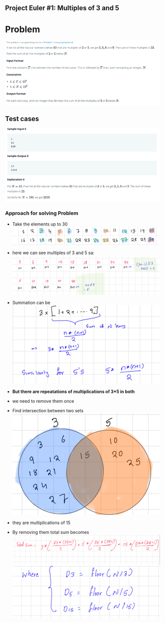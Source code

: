 ## Project Euler #1: Multiples of 3 and 5

# Problem

![Problem sattement](./assets/images/definition.png)

## Test cases
![Samples cases](./assets/images/samples.png)


### Approach for solving Problem

- Take the elements up to 30
  ![Element](./assets/images/element.jpeg)

- here we can see multiples of 3 and 5 sa:
  ![Element](./assets/images/multiples.png)

- Summation can be
  ![Sums](./assets/images/sums.png)

- **But there are repeatations of multiplications of 3*5 in both**
- we need to remove them once
- Find intersection between two sets
  ![sets](./assets/images/sets.png)

- they are multiplications of 15
- By removing them total sum becomes
  ![total sum](./assets/images/formula.png)
  ![where](./assets/images/where.png)
